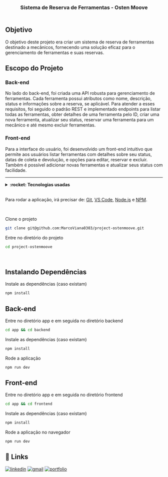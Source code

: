 <h3 align="center">
  Sistema de Reserva de Ferramentas - Osten Moove
  <br /><br />
</h3>

## Objetivo

O objetivo deste projeto era criar um sistema de reserva de ferramentas destinado a mecânicos, fornecendo uma solução eficaz para o gerenciamento de ferramentas e suas reservas.

## Escopo do Projeto

### Back-end

No lado do back-end, foi criada uma API robusta para gerenciamento de ferramentas. Cada ferramenta possui atributos como nome, descrição, status e informações sobre a reserva, se aplicável. Para atender a esses requisitos, foi seguido o padrão REST e implementado endpoints para listar todas as ferramentas, obter detalhes de uma ferramenta pelo ID, criar uma nova ferramenta, atualizar seu status, reservar uma ferramenta para um mecânico e até mesmo excluir ferramentas.

### Front-end

Para a interface do usuário, foi desenvolvido um front-end intuitivo que permite aos usuários listar ferramentas com detalhes sobre seu status, datas de coleta e devolução, e opções para editar, reservar e excluir. Também é possível adicionar novas ferramentas e atualizar seus status com facilidade.

<hr />

<details>
  <summary><strong>:rocket: Tecnologias usadas</strong></summary>
  <br />
  
-  JavaScript
-  React
-  Vite
-  Sequelize - ORM
-  MySQL
-  Git
-  VS Code
-  Node.js
  
  </details>

  <br />

  Para rodar a aplicação, irá precisar de: [Git](https://git-scm.com), [VS Code](https://code.visualstudio.com/), [Node.js](https://nodejs.org/) e [NPM](https://www.npmjs.com/).

<br />

Clone o projeto

```bash
git clone git@github.com:MarcoViana0303/project-ostenmoove.git
```

Entre no diretório do projeto

```bash
cd project-ostenmoove
```

<br /> 

## Instalando Dependências

Instale as dependências (caso existam)

```bash
npm install
```

## Back-end

Entre no diretório app e em seguida no diretório backend

```bash
cd app && cd backend
```

Instale as dependências (caso existam)

```bash
npm install
```

Rode a aplicação

```bash
npm run dev
```

## Front-end

Entre no diretório app e em seguida no diretório frontend

```bash
cd app && cd frontend
```

Instale as dependências (caso existam)

```bash
npm install
```

Rode a aplicação no navegador

```bash
npm run dev
```

## 🔗 Links
[![linkedin](https://img.shields.io/badge/linkedin-0A66C2?style=for-the-badge&logo=linkedin&logoColor=white)](https://www.linkedin.com/in/marco-viana2022/)
[![gmail](https://img.shields.io/badge/Gmail-D14836?style=for-the-badge&logo=gmail&logoColor=white)](https://marcoviana.dev@gmail.com/)
[![portfolio](https://img.shields.io/badge/my_portfolio-000?style=for-the-badge&logo=ko-fi&logoColor=white)](https://marcoviana-dev.vercel.app/)


